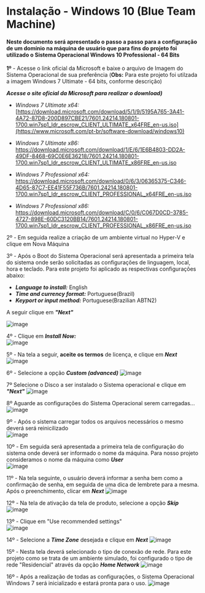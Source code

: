 # Instalação - Windows 10 (Blue Team Machine)

#### Neste documento será apresentado o passo a passo para a configuração de um domínio na máquina de usuário que para fins do projeto foi utilizado o Sistema Operacional Windows 10 Professional - 64 Bits

**1º** - Acesse o link oficial da Microsoft e baixe o arquivo de Imagem do Sistema Operacional de sua preferência (**Obs:** Para este projeto foi utilzada a imagem Windows 7 Ultimate - 64 bits, conforme descrição)
 
**_Acesse o site oficial da Microsoft para realizar o download)_**

- _Windows 7 Ultimate x64:_ 
[https://download.microsoft.com/download/5/1/9/5195A765-3A41-4A72-87D8-200D897CBE21/7601.24214.180801-1700.win7sp1_ldr_escrow_CLIENT_ULTIMATE_x64FRE_en-us.iso](https://www.microsoft.com/pt-br/software-download/windows10)

- _Windows 7 Ultimate x86:_
https://download.microsoft.com/download/1/E/6/1E6B4803-DD2A-49DF-8468-69C0E6E36218/7601.24214.180801-1700.win7sp1_ldr_escrow_CLIENT_ULTIMATE_x86FRE_en-us.iso

- _Windows 7 Professional x64:_ 
https://download.microsoft.com/download/0/6/3/06365375-C346-4D65-87C7-EE41F55F736B/7601.24214.180801-1700.win7sp1_ldr_escrow_CLIENT_PROFESSIONAL_x64FRE_en-us.iso

- _Windows 7 Professional x86:_  
https://download.microsoft.com/download/C/0/6/C067D0CD-3785-4727-898E-60DC3120BB14/7601.24214.180801-1700.win7sp1_ldr_escrow_CLIENT_PROFESSIONAL_x86FRE_en-us.iso

2º - Em seguida realize a criação de um ambiente virtual no Hyper-V e clique em Nova Máquina

3º - Após o Boot do Sistema Operacional será apresentada a primeira tela do sistema onde serão solicitadas as configurações de linguagem, local, hora e teclado. Para este projeto foi aplicado as respectivas configurações abaixo:

- **_Language to install:_** English  
- **_Time and currency format:_** Portuguese(Brazil)  
- **_Keyport or input method:_** Portuguese(Brazilian ABTN2) 

A seguir clique em **_"Next"_**

![image](https://user-images.githubusercontent.com/105310922/207499323-1569b082-3307-475b-b457-c2d30211c4a9.png)

4º - Clique em **_Install Now:_**  
![image](https://user-images.githubusercontent.com/105310922/207500361-bee655e9-bcd8-4095-b559-9393fcc6fb95.png)

5º - Na tela a seguir, **aceite os termos** de licença, e clique em **_Next_**
![image](https://user-images.githubusercontent.com/105310922/207501003-35b577a4-d91f-4a42-bf0d-765167c0fab6.png)

6º - Selecione a opção **_Custom (advanced)_**
![image](https://user-images.githubusercontent.com/105310922/207501336-72939d9b-3a16-4151-a5d8-aa98e2301260.png)

7º Selecione o Disco a ser instalado o Sistema operacional e clique em **_"Next"_**
![image](https://user-images.githubusercontent.com/105310922/207501901-9b95cce2-b99c-43e2-b8c0-6f7cfadf6b0a.png)

8º Aguarde as configurações do Sistema Operacional serem carregadas...  
![image](https://user-images.githubusercontent.com/105310922/207503941-deaffe5d-f651-41f8-bbe5-c1c61710f278.png)

9º - Após o sistema carregar todos os arquivos necessários o mesmo deverá será reinicilizado  
![image](https://user-images.githubusercontent.com/105310922/207503991-fb63cfdc-b8f2-494f-9085-98faad13ef80.png)

10º - Em seguida será apresentada a primeira tela de configuração do sistema onde deverá ser informado o nome da máquina. Para nosso projeto consideramos o nome da máquina como **_User_**  
![image](https://user-images.githubusercontent.com/105310922/207504211-986ed36b-1e5c-457f-81f4-1616aa14cb1a.png)

11º - Na tela seguinte, o usuário deverá informar a senha bem como a confirmação de senha, em seguida de uma dica de lembrete para a mesma. Após o preenchimento, clicar em **_Next_**
![image](https://user-images.githubusercontent.com/105310922/207504283-2fd9fb48-8838-4fbf-9827-807117c14477.png)

12º - Na tela de ativação da tela de produto, selecione a opção **_Skip_**
![image](https://user-images.githubusercontent.com/105310922/207504436-d30e157f-3f0b-42e3-acac-93246622208d.png)

13º - Clique em "Use recommended settings"  
![image](https://user-images.githubusercontent.com/105310922/207504484-74b77ad2-acfc-4f4c-b971-147344a41cb2.png)

14º - Selecione a **_Time Zone_** desejada e clique em **_Next_**
![image](https://user-images.githubusercontent.com/105310922/207504547-4e80e448-b899-4d24-9e73-bfb32cd7c0cd.png)

15º - Nesta tela deverá selecionado o tipo de conexão de rede. Para este projeto como se trata de um ambiente simulado, foi configurado o tipo de rede "Residencial" através da opção **_Home Network_**
![image](https://user-images.githubusercontent.com/105310922/207504614-d61e1b87-7d92-4776-8fec-115271388e94.png)

16º - Após a realização de todas as configurações, o Sistema Operacional Windows 7 será inicializado e estará pronta para o uso.
![image](https://user-images.githubusercontent.com/105310922/207504662-37c37bd3-014b-4938-83e8-db597c7970bc.png)














